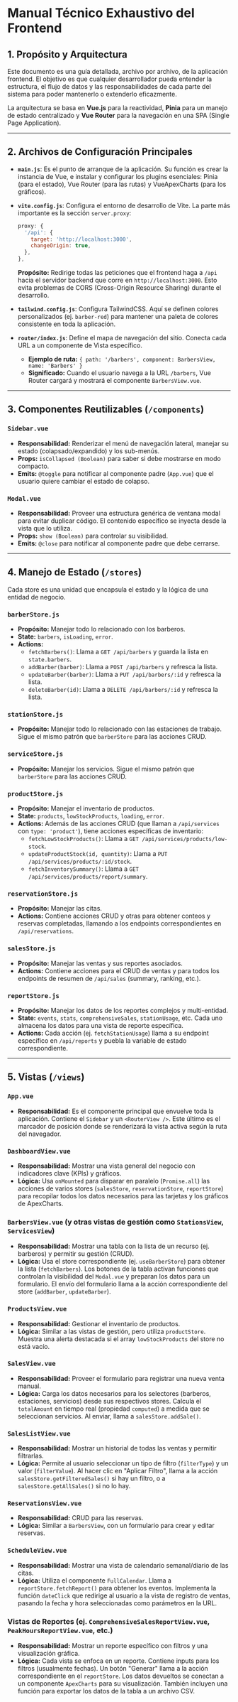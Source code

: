 # Manual Técnico Exhaustivo del Frontend

## 1. Propósito y Arquitectura

Este documento es una guía detallada, archivo por archivo, de la aplicación frontend. El objetivo es que cualquier desarrollador pueda entender la estructura, el flujo de datos y las responsabilidades de cada parte del sistema para poder mantenerlo o extenderlo eficazmente.

La arquitectura se basa en **Vue.js** para la reactividad, **Pinia** para un manejo de estado centralizado y **Vue Router** para la navegación en una SPA (Single Page Application).

---

## 2. Archivos de Configuración Principales

-   **`main.js`**: Es el punto de arranque de la aplicación. Su función es crear la instancia de Vue, e instalar y configurar los plugins esenciales: Pinia (para el estado), Vue Router (para las rutas) y VueApexCharts (para los gráficos).

-   **`vite.config.js`**: Configura el entorno de desarrollo de Vite. La parte más importante es la sección `server.proxy`:
    ```javascript
    proxy: {
      '/api': {
        target: 'http://localhost:3000',
        changeOrigin: true,
      },
    },
    ```
    **Propósito:** Redirige todas las peticiones que el frontend haga a `/api` hacia el servidor backend que corre en `http://localhost:3000`. Esto evita problemas de CORS (Cross-Origin Resource Sharing) durante el desarrollo.

-   **`tailwind.config.js`**: Configura TailwindCSS. Aquí se definen colores personalizados (ej. `barber-red`) para mantener una paleta de colores consistente en toda la aplicación.

-   **`router/index.js`**: Define el mapa de navegación del sitio. Conecta cada URL a un componente de Vista específico. 
    - **Ejemplo de ruta:** `{ path: '/barbers', component: BarbersView, name: 'Barbers' }`
    - **Significado:** Cuando el usuario navega a la URL `/barbers`, Vue Router cargará y mostrará el componente `BarbersView.vue`.

---

## 3. Componentes Reutilizables (`/components`)

### `Sidebar.vue`
-   **Responsabilidad:** Renderizar el menú de navegación lateral, manejar su estado (colapsado/expandido) y los sub-menús.
-   **Props:** `isCollapsed (Boolean)` para saber si debe mostrarse en modo compacto.
-   **Emits:** `@toggle` para notificar al componente padre (`App.vue`) que el usuario quiere cambiar el estado de colapso.

### `Modal.vue`
-   **Responsabilidad:** Proveer una estructura genérica de ventana modal para evitar duplicar código. El contenido específico se inyecta desde la vista que lo utiliza.
-   **Props:** `show (Boolean)` para controlar su visibilidad.
-   **Emits:** `@close` para notificar al componente padre que debe cerrarse.

---

## 4. Manejo de Estado (`/stores`)

Cada store es una unidad que encapsula el estado y la lógica de una entidad de negocio.

### `barberStore.js`
-   **Propósito:** Manejar todo lo relacionado con los barberos.
-   **State:** `barbers`, `isLoading`, `error`.
-   **Actions:**
    -   `fetchBarbers()`: Llama a `GET /api/barbers` y guarda la lista en `state.barbers`.
    -   `addBarber(barber)`: Llama a `POST /api/barbers` y refresca la lista.
    -   `updateBarber(barber)`: Llama a `PUT /api/barbers/:id` y refresca la lista.
    -   `deleteBarber(id)`: Llama a `DELETE /api/barbers/:id` y refresca la lista.

### `stationStore.js`
-   **Propósito:** Manejar todo lo relacionado con las estaciones de trabajo. Sigue el mismo patrón que `barberStore` para las acciones CRUD.

### `serviceStore.js`
-   **Propósito:** Manejar los servicios. Sigue el mismo patrón que `barberStore` para las acciones CRUD.

### `productStore.js`
-   **Propósito:** Manejar el inventario de productos.
-   **State:** `products`, `lowStockProducts`, `loading`, `error`.
-   **Actions:** Además de las acciones CRUD (que llaman a `/api/services` con `type: 'product'`), tiene acciones específicas de inventario:
    -   `fetchLowStockProducts()`: Llama a `GET /api/services/products/low-stock`.
    -   `updateProductStock(id, quantity)`: Llama a `PUT /api/services/products/:id/stock`.
    -   `fetchInventorySummary()`: Llama a `GET /api/services/products/report/summary`.

### `reservationStore.js`
-   **Propósito:** Manejar las citas.
-   **Actions:** Contiene acciones CRUD y otras para obtener conteos y reservas completadas, llamando a los endpoints correspondientes en `/api/reservations`.

### `salesStore.js`
-   **Propósito:** Manejar las ventas y sus reportes asociados.
-   **Actions:** Contiene acciones para el CRUD de ventas y para todos los endpoints de resumen de `/api/sales` (summary, ranking, etc.).

### `reportStore.js`
-   **Propósito:** Manejar los datos de los reportes complejos y multi-entidad.
-   **State:** `events`, `stats`, `comprehensiveSales`, `stationUsage`, etc. Cada uno almacena los datos para una vista de reporte específica.
-   **Actions:** Cada acción (ej. `fetchStationUsage`) llama a su endpoint específico en `/api/reports` y puebla la variable de estado correspondiente.

---

## 5. Vistas (`/views`)

### `App.vue`
-   **Responsabilidad:** Es el componente principal que envuelve toda la aplicación. Contiene el `Sidebar` y un `<RouterView />`. Este último es el marcador de posición donde se renderizará la vista activa según la ruta del navegador.

### `DashboardView.vue`
-   **Responsabilidad:** Mostrar una vista general del negocio con indicadores clave (KPIs) y gráficos.
-   **Lógica:** Usa `onMounted` para disparar en paralelo (`Promise.all`) las acciones de varios stores (`salesStore`, `reservationStore`, `reportStore`) para recopilar todos los datos necesarios para las tarjetas y los gráficos de ApexCharts.

### `BarbersView.vue` (y otras vistas de gestión como `StationsView`, `ServicesView`)
-   **Responsabilidad:** Mostrar una tabla con la lista de un recurso (ej. barberos) y permitir su gestión (CRUD).
-   **Lógica:** Usa el store correspondiente (ej. `useBarberStore`) para obtener la lista (`fetchBarbers`). Los botones de la tabla activan funciones que controlan la visibilidad del `Modal.vue` y preparan los datos para un formulario. El envío del formulario llama a la acción correspondiente del store (`addBarber`, `updateBarber`).

### `ProductsView.vue`
-   **Responsabilidad:** Gestionar el inventario de productos.
-   **Lógica:** Similar a las vistas de gestión, pero utiliza `productStore`. Muestra una alerta destacada si el array `lowStockProducts` del store no está vacío.

### `SalesView.vue`
-   **Responsabilidad:** Proveer el formulario para registrar una nueva venta manual.
-   **Lógica:** Carga los datos necesarios para los selectores (barberos, estaciones, servicios) desde sus respectivos stores. Calcula el `totalAmount` en tiempo real (propiedad `computed`) a medida que se seleccionan servicios. Al enviar, llama a `salesStore.addSale()`.

### `SalesListView.vue`
-   **Responsabilidad:** Mostrar un historial de todas las ventas y permitir filtrarlas.
-   **Lógica:** Permite al usuario seleccionar un tipo de filtro (`filterType`) y un valor (`filterValue`). Al hacer clic en "Aplicar Filtro", llama a la acción `salesStore.getFilteredSales()` si hay un filtro, o a `salesStore.getAllSales()` si no lo hay.

### `ReservationsView.vue`
-   **Responsabilidad:** CRUD para las reservas.
-   **Lógica:** Similar a `BarbersView`, con un formulario para crear y editar reservas.

### `ScheduleView.vue`
-   **Responsabilidad:** Mostrar una vista de calendario semanal/diario de las citas.
-   **Lógica:** Utiliza el componente `FullCalendar`. Llama a `reportStore.fetchReport()` para obtener los eventos. Implementa la función `dateClick` que redirige al usuario a la vista de registro de ventas, pasando la fecha y hora seleccionadas como parámetros en la URL.

### Vistas de Reportes (ej. `ComprehensiveSalesReportView.vue`, `PeakHoursReportView.vue`, etc.)
-   **Responsabilidad:** Mostrar un reporte específico con filtros y una visualización gráfica.
-   **Lógica:** Cada vista se enfoca en un reporte. Contiene inputs para los filtros (usualmente fechas). Un botón "Generar" llama a la acción correspondiente en el `reportStore`. Los datos devueltos se conectan a un componente `ApexCharts` para su visualización. También incluyen una función para exportar los datos de la tabla a un archivo CSV.